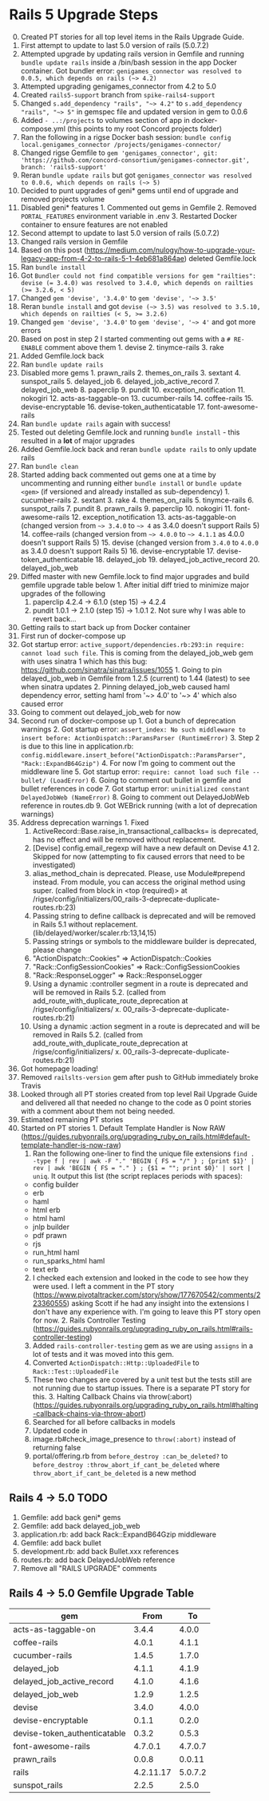 # Rails 5 Upgrade Steps

0. Created PT stories for all top level items in the Rails Upgrade Guide.
1. First attempt to update to last 5.0 version of rails (5.0.7.2)
  1. Attempted upgrade by updating rails version in Gemfile and running `bundle update rails` inside a /bin/bash session in the app Docker container.  Got bundler error: `genigames_connector was resolved to 0.0.5, which depends on rails (~> 4.2)`
2. Attempted upgrading genigames_connector from 4.2 to 5.0
  1. Created `rails5-support` branch from `spike-rails4-support`
  2. Changed `s.add_dependency "rails", "~> 4.2"` to `s.add_dependency "rails", "~> 5"` in gemspec file and updated version in gem to 0.0.6
  3. Added `- ..:/projects` to volumes section of app in docker-compose.yml (this points to my root Concord projects folder)
  4. Ran the following in a rigse Docker bash session: `bundle config local.genigames_connector /projects/genigames-connector/`
  5. Changed rigse Gemfile to `gem 'genigames_connector', git: 'https://github.com/concord-consortium/genigames-connector.git', branch: 'rails5-support'`
  6. Reran `bundle update rails` but got `genigames_connector was resolved to 0.0.6, which depends on rails (~> 5)`
  7. Decided to punt upgrades of geni* gems until end of upgrade and removed projects volume
  8. Disabled geni* features
    1. Commented out gems in Gemfile
    2. Removed `PORTAL_FEATURES` environment variable in .env
    3. Restarted Docker container to ensure features are not enabled
3. Second attempt to update to last 5.0 version of rails (5.0.7.2)
  1. Changed rails version in Gemfile
  2. Based on this post (https://medium.com/nulogy/how-to-upgrade-your-legacy-app-from-4-2-to-rails-5-1-4eb681a864ae) deleted Gemfile.lock
  3. Ran `bundle install`
  4. Got `Bundler could not find compatible versions for gem "railties": devise (= 3.4.0) was resolved to 3.4.0, which depends on railties (>= 3.2.6, < 5)`
  5. Changed `gem 'devise', '3.4.0'` to `gem 'devise', '~> 3.5'`
  6. Reran `bundle install` and got `devise (~> 3.5) was resolved to 3.5.10, which depends on railties (< 5, >= 3.2.6)`
  7. Changed `gem 'devise', '3.4.0'` to `gem 'devise', '~> 4'` and got more errors
  8. Based on post in step 2 I started commenting out gems with a `# RE-ENABLE` comment above them
    1. devise
    2. tinymce-rails
    3. rake
  9. Added Gemfile.lock back
  10. Ran `bundle update rails`
  11. Disabled more gems
    1. prawn_rails
    2. themes_on_rails
    3. sextant
    4. sunspot_rails
    5. delayed_job
    6. delayed_job_active_record
    7. delayed_job_web
    8. paperclip
    9. pundit
    10. exception_notification
    11. nokogiri
    12. acts-as-taggable-on
    13. cucumber-rails
    14. coffee-rails
    15. devise-encryptable
    16. devise-token_authenticatable
    17. font-awesome-rails
  11. Ran `bundle update rails` again with success!
  12. Tested out deleting Gemfile.lock and running `bundle install` - this resulted in a **lot** of major upgrades
  13. Added Gemfile.lock back and reran `bundle update rails` to only update rails
  14. Ran `bundle clean`
  15. Started adding back commented out gems one at a time by uncommenting and running either `bundle install` or `bundle update <gem>` (if versioned and already installed as sub-dependency)
    1. cucumber-rails
    2. sextant
    3. rake
    4. themes_on_rails
    5. tinymce-rails
    6. sunspot_rails
    7. pundit
    8. prawn_rails
    9. paperclip
    10. nokogiri
    11. font-awesome-rails
    12. exception_notification
    13. acts-as-taggable-on (changed version from `~> 3.4.0` to `~> 4` as 3.4.0 doesn't support Rails 5)
    14. coffee-rails (changed version from `~> 4.0.0` to `~> 4.1.1` as 4.0.0 doesn't support Rails 5)
    15. devise (changed version from `3.4.0` to `4.0.0` as 3.4.0 doesn't support Rails 5)
    16. devise-encryptable
    17. devise-token_authenticatable
    18. delayed_job
    19. delayed_job_active_record
    20. delayed_job_web
  16. Diffed master with new Gemfile.lock to find major upgrades and build gemfile upgrade table below
    1. After initial diff tried to minimize major upgrades of the following
      1. paperclip 4.2.4 -> 6.1.0 (step 15) -> 4.2.4
      2. pundit 1.0.1 -> 2.1.0 (step 15) -> 1.0.1
    2. Not sure why I was able to revert back...
4. Getting rails to start back up from Docker container
  1. First run of docker-compose up
  2. Got startup error: `active_support/dependencies.rb:293:in require: cannot load such file`. This is coming from the delayed_job_web gem with uses sinatra 1 which has this bug: https://github.com/sinatra/sinatra/issues/1055
    1. Going to pin delayed_job_web in Gemfile from 1.2.5 (current) to 1.44 (latest) to see when sinatra updates
    2. Pinning delayed_job_web caused haml dependency error, setting haml from '~> 4.0' to '~> 4' which also caused error
  3. Going to comment out delayed_job_web for now
  4. Second run of docker-compose up
    1. Got a bunch of deprecation warnings
    2. Got startup error: `assert_index: No such middleware to insert before: ActionDispatch::ParamsParser (RuntimeError)`
    3. Step 2 is due to this line in application.rb: `config.middleware.insert_before("ActionDispatch::ParamsParser", "Rack::ExpandB64Gzip")`
    4. For now I'm going to comment out the middleware line
    5. Got startup error: `require: cannot load such file -- bullet/ (LoadError)`
    6. Going to comment out bullet in gemfile and bullet references in code
    7. Got startup error: `uninitialized constant DelayedJobWeb (NameError)`
    8. Going to comment out DelayedJobWeb reference in routes.db
    9. Got WEBrick running (with a lot of deprecation warnings)
  5. Address deprecation warnings
    1. Fixed
      1. ActiveRecord::Base.raise_in_transactional_callbacks= is deprecated, has no effect and will be removed without replacement.
      2. [Devise] config.email_regexp will have a new default on Devise 4.1
    2. Skipped for now (attempting to fix caused errors that need to be investigated)
      1. alias_method_chain is deprecated. Please, use Module#prepend instead. From module, you can access the original method using super. (called from block in <top (required)> at /rigse/config/initializers/00_rails-3-deprecate-duplicate-routes.rb:23)
      2. Passing string to define callback is deprecated and will be removed in Rails 5.1 without replacement. (lib/delayed/worker/scaler.rb:13,14,15)
      3. Passing strings or symbols to the middleware builder is deprecated, please change
        1. "ActionDispatch::Cookies" => ActionDispatch::Cookies
        2. "Rack::ConfigSessionCookies" => Rack::ConfigSessionCookies
        3. "Rack::ResponseLogger" => Rack::ResponseLogger
      4. Using a dynamic :controller segment in a route is deprecated and will be removed in Rails 5.2. (called from add_route_with_duplicate_route_deprecation at /rigse/config/initializers/    x. 00_rails-3-deprecate-duplicate-routes.rb:21)
      5. Using a dynamic :action segment in a route is deprecated and will be removed in Rails 5.2. (called from add_route_with_duplicate_route_deprecation at /rigse/config/initializers/    x. 00_rails-3-deprecate-duplicate-routes.rb:21)
  6. Got homepage loading!
  7. Removed `railslts-version` gem after push to GitHub immediately broke Travis
  8. Looked through all PT stories created from top level Rail Upgrade Guide and delivered all that needed no change to the code as 0 point stories with a comment about them not being needed.
  9. Estimated remaining PT stories
  10. Started on PT stories
    1. Default Template Handler is Now RAW (https://guides.rubyonrails.org/upgrading_ruby_on_rails.html#default-template-handler-is-now-raw)
      1. Ran the following one-liner to find the unique file extensions `find . -type f | rev | awk -F "." 'BEGIN { FS = "/" } ; {print $1}' | rev | awk 'BEGIN { FS = "." } ; {$1 = ""; print $0}' | sort | uniq`.  It output this list (the script replaces periods with spaces):
        - config builder
        - erb
        - haml
        - html erb
        - html haml
        - jnlp builder
        - pdf prawn
        - rjs
        - run_html haml
        - run_sparks_html haml
        - text erb
      2. I checked each extension and looked in the code to see how they were used.  I left a comment in the PT story (https://www.pivotaltracker.com/story/show/177670542/comments/223360555) asking Scott if he had any insight into the extensions I don't have any experience with.  I'm going to leave this PT story open for now.
    2. Rails Controller Testing (https://guides.rubyonrails.org/upgrading_ruby_on_rails.html#rails-controller-testing)
      1. Added `rails-controller-testing` gem as we are using `assigns` in a lot of tests and it was moved into this gem.
      2. Converted `ActionDispatch::Http::UploadedFile` to `Rack::Test::UploadedFile`
      3. These two changes are covered by a unit test but the tests still are not running due to startup issues.  There is a separate PT story for this.
    3. Halting Callback Chains via throw(:abort) (https://guides.rubyonrails.org/upgrading_ruby_on_rails.html#halting-callback-chains-via-throw-abort)
      1. Searched for all before callbacks in models
      2. Updated code in
        1. image.rb#check_image_presence to `throw(:abort)` instead of returning false
        2. portal/offering.rb from `before_destroy :can_be_deleted?` to `before_destroy :throw_abort_if_cant_be_deleted` where `throw_abort_if_cant_be_deleted` is a new method



## Rails 4 -> 5.0 TODO
  1. Gemfile: add back geni* gems
  2. Gemfile: add back delayed_job_web
  3. application.rb: add back Rack::ExpandB64Gzip middleware
  4. Gemfile: add back bullet
  5. development.rb: add back Bullet.xxx references
  6. routes.rb: add back DelayedJobWeb reference
  7. Remove all "RAILS UPGRADE" comments

## Rails 4 -> 5.0 Gemfile Upgrade Table

|gem                         | From      | To      |
|----------------------------|-----------|---------|
|acts-as-taggable-on         | 3.4.4     | 4.0.0   |
|coffee-rails                | 4.0.1     | 4.1.1   |
|cucumber-rails              | 1.4.5     | 1.7.0   |
|delayed_job                 | 4.1.1     | 4.1.9   |
|delayed_job_active_record   | 4.1.0     | 4.1.6   |
|delayed_job_web             | 1.2.9     | 1.2.5   |
|devise                      | 3.4.0     | 4.0.0   |
|devise-encryptable          | 0.1.1     | 0.2.0   |
|devise-token_authenticatable| 0.3.2     | 0.5.3   |
|font-awesome-rails          | 4.7.0.1   | 4.7.0.7 |
|prawn_rails                 | 0.0.8     | 0.0.11  |
|rails                       | 4.2.11.17 | 5.0.7.2 |
|sunspot_rails               | 2.2.5     | 2.5.0   |
